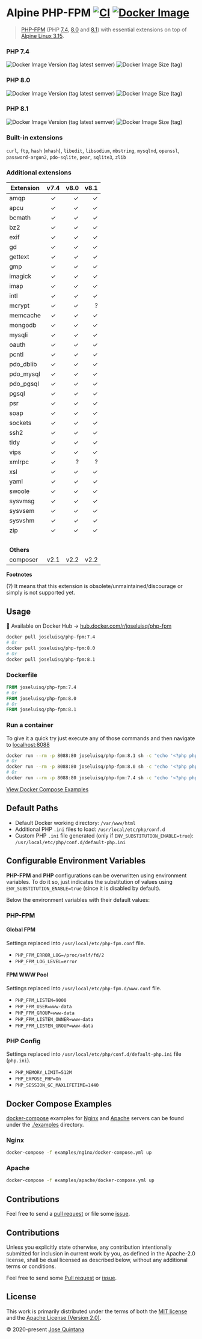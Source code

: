 # Alpine PHP-FPM [![CI](https://github.com/joseluisq/alpine-php-fpm/workflows/CI/badge.svg)](https://github.com/joseluisq/alpine-php-fpm/actions?query=workflow%3ACI) [![Docker Image](https://img.shields.io/docker/pulls/joseluisq/php-fpm.svg)](https://hub.docker.com/r/joseluisq/php-fpm/)

> [PHP-FPM](https://www.php.net/manual/en/install.fpm.php) (PHP [7.4](https://www.php.net/ChangeLog-7.php#PHP_7_4), [8.0](https://www.php.net/ChangeLog-8.php#PHP_8_0) and [8.1](https://www.php.net/ChangeLog-8.php#PHP_8_1)) with essential extensions on top of [Alpine Linux 3.15](https://alpinelinux.org/).

### PHP 7.4

![Docker Image Version (tag latest semver)](https://img.shields.io/docker/v/joseluisq/php-fpm/7.4) ![Docker Image Size (tag)](https://img.shields.io/docker/image-size/joseluisq/php-fpm/7.4)

### PHP 8.0

![Docker Image Version (tag latest semver)](https://img.shields.io/docker/v/joseluisq/php-fpm/8.0) ![Docker Image Size (tag)](https://img.shields.io/docker/image-size/joseluisq/php-fpm/8.0)

### PHP 8.1

![Docker Image Version (tag latest semver)](https://img.shields.io/docker/v/joseluisq/php-fpm/8.1) ![Docker Image Size (tag)](https://img.shields.io/docker/image-size/joseluisq/php-fpm/8.1)

### Built-in extensions

`curl`, `ftp`, `hash` (`mhash`), `libedit`, `libsodium`, `mbstring`, `mysqlnd`, `openssl`, `password-argon2`, `pdo-sqlite`, `pear`, `sqlite3`, `zlib`

### Additional extensions

| Extension  |  v7.4  |   v8.0 |   v8.1 |
| ---------- | :----: | -----: | -----: |
| amqp       |   ✓    |      ✓ |      ✓ |
| apcu       |   ✓    |      ✓ |      ✓ |
| bcmath     |   ✓    |      ✓ |      ✓ |
| bz2        |   ✓    |      ✓ |      ✓ |
| exif       |   ✓    |      ✓ |      ✓ |
| gd         |   ✓    |      ✓ |      ✓ |
| gettext    |   ✓    |      ✓ |      ✓ |
| gmp        |   ✓    |      ✓ |      ✓ |
| imagick    |   ✓    |      ✓ |      ✓ |
| imap       |   ✓    |      ✓ |      ✓ |
| intl       |   ✓    |      ✓ |      ✓ |
| mcrypt     |   ✓    |      ✓ |      ? |
| memcache   |   ✓    |      ✓ |      ✓ |
| mongodb    |   ✓    |      ✓ |      ✓ |
| mysqli     |   ✓    |      ✓ |      ✓ |
| oauth      |   ✓    |      ✓ |      ✓ |
| pcntl      |   ✓    |      ✓ |      ✓ |
| pdo_dblib  |   ✓    |      ✓ |      ✓ |
| pdo_mysql  |   ✓    |      ✓ |      ✓ |
| pdo_pgsql  |   ✓    |      ✓ |      ✓ |
| pgsql      |   ✓    |      ✓ |      ✓ |
| psr        |   ✓    |      ✓ |      ✓ |
| soap       |   ✓    |      ✓ |      ✓ |
| sockets    |   ✓    |      ✓ |      ✓ |
| ssh2       |   ✓    |      ✓ |      ✓ |
| tidy       |   ✓    |      ✓ |      ✓ |
| vips       |   ✓    |      ✓ |      ✓ |
| xmlrpc     |   ✓    |      ? |      ? |
| xsl        |   ✓    |      ✓ |      ✓ |
| yaml       |   ✓    |      ✓ |      ✓ |
| swoole     |   ✓    |      ✓ |      ✓ |
| sysvmsg    |   ✓    |      ✓ |      ✓ |
| sysvsem    |   ✓    |      ✓ |      ✓ |
| sysvshm    |   ✓    |      ✓ |      ✓ |
| zip        |   ✓    |      ✓ |      ✓ |
| &nbsp;     | &nbsp; | &nbsp; | &nbsp; |
| **Others** |        |        |        |
| composer   |  v2.1  |   v2.2 |   v2.2 |

**Footnotes**

(?) It means that this extension is obsolete/unmaintained/discourage or simply is not supported yet.

## Usage

🐳 Available on Docker Hub → [hub.docker.com/r/joseluisq/php-fpm](https://hub.docker.com/r/joseluisq/php-fpm/)

```sh
docker pull joseluisq/php-fpm:7.4
# Or
docker pull joseluisq/php-fpm:8.0
# Or
docker pull joseluisq/php-fpm:8.1
```

### Dockerfile

```Dockerfile
FROM joseluisq/php-fpm:7.4
# Or
FROM joseluisq/php-fpm:8.0
# Or
FROM joseluisq/php-fpm:8.1
```

### Run a container

To give it a quick try just execute any of those commands and then navigate to [localhost:8088](http://localhost:8088)

```sh
docker run --rm -p 8088:80 joseluisq/php-fpm:8.1 sh -c "echo '<?php phpinfo();' > index.php; php -S [::]:80 -t ."
# Or
docker run --rm -p 8088:80 joseluisq/php-fpm:8.0 sh -c "echo '<?php phpinfo();' > index.php; php -S [::]:80 -t ."
# Or
docker run --rm -p 8088:80 joseluisq/php-fpm:7.4 sh -c "echo '<?php phpinfo();' > index.php; php -S [::]:80 -t ."
```

[View Docker Compose Examples](#docker-compose-examples)

## Default Paths

- Default Docker working directory: `/var/www/html`
- Additional PHP `.ini` files to load: `/usr/local/etc/php/conf.d`
- Custom PHP `.ini` file generated (only if `ENV_SUBSTITUTION_ENABLE=true`): `/usr/local/etc/php/conf.d/default-php.ini`

## Configurable Environment Variables

**PHP-FPM** and **PHP** configurations can be overwritten using environment variables.
To do it so, just indicates the substitution of values using `ENV_SUBSTITUTION_ENABLE=true` (since it is disabled by default).

Below the environment variables with their default values:

### PHP-FPM

#### Global FPM

Settings replaced into `/usr/local/etc/php-fpm.conf` file.

- `PHP_FPM_ERROR_LOG=/proc/self/fd/2`
- `PHP_FPM_LOG_LEVEL=error`

#### FPM WWW Pool

Settings replaced into `/usr/local/etc/php-fpm.d/www.conf` file.

- `PHP_FPM_LISTEN=9000`
- `PHP_FPM_USER=www-data`
- `PHP_FPM_GROUP=www-data`
- `PHP_FPM_LISTEN_OWNER=www-data`
- `PHP_FPM_LISTEN_GROUP=www-data`

### PHP Config

Settings replaced into `/usr/local/etc/php/conf.d/default-php.ini` file (`php.ini`).

- `PHP_MEMORY_LIMIT=512M`
- `PHP_EXPOSE_PHP=On`
- `PHP_SESSION_GC_MAXLIFETIME=1440`

## Docker Compose Examples

[docker-compose](https://docs.docker.com/compose/) examples for [Nginx](https://hub.docker.com/_/nginx) and [Apache](https://hub.docker.com/_/httpd) servers can be found under the [./examples](./examples) directory.

### Nginx

```sh
docker-compose -f examples/nginx/docker-compose.yml up
```

### Apache

```sh
docker-compose -f examples/apache/docker-compose.yml up
```

## Contributions

Feel free to send a [pull request](https://github.com/joseluisq/alpine-php-fpm/pulls) or file some [issue](https://github.com/joseluisq/alpine-php-fpm/issues).


## Contributions

Unless you explicitly state otherwise, any contribution intentionally submitted for inclusion in current work by you, as defined in the Apache-2.0 license, shall be dual licensed as described below, without any additional terms or conditions.

Feel free to send some [Pull request](https://github.com/joseluisq/alpine-php-fpm/pulls) or [issue](https://github.com/joseluisq/alpine-php-fpm/issues).

## License

This work is primarily distributed under the terms of both the [MIT license](LICENSE-MIT) and the [Apache License (Version 2.0)](LICENSE-APACHE).

© 2020-present [Jose Quintana](https://git.io/joseluisq)
